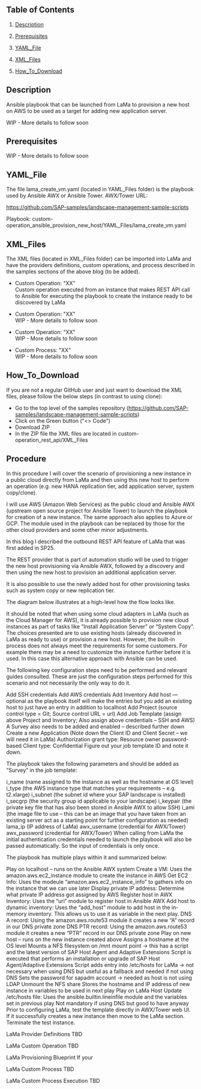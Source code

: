 ## Table of Contents
1. [Description](#Description)

2. [Prerequisites](#Prerequisites)

3. [YAML_File](#YAML_File)

4. [XML_Files](#XML_Files)

5. [How_To_Download](#How_To_Download)




## Description
Ansible playbook that can be launched from LaMa to provision a new host on AWS to be used as a target for adding new application server.

WIP - More details to follow soon

## Prerequisites
WIP - More details to follow soon

## YAML_File
The file lama_create_vm.yaml (located in YAML_Files folder) is the playbook used by Ansible AWX or Ansible Tower. AWX/Tower URL:

https://github.com/SAP-samples/landscape-management-sample-scripts

Playbook: custom-operation_ansible_provision_new_host/YAML_Files/lama_create_vm.yaml


## XML_Files
The XML files (located in XML_Files folder) can be imported into LaMa and have the providers definitions, custom operations, and process described in the samples sections of the above blog (to be added).

- Custom Operation: "XX"<br>
Custom operation executed from an instance that makes REST API call to Ansible for executing the playbook to create the instance ready to be discovered by LaMa

- Custom Operation: "XX"<br>
WIP - More details to follow soon

- Custom Operation: "XX"<br>
WIP - More details to follow soon

- Custom Process: "XX"<br>
WIP - More details to follow soon



## How_To_Download
If you are not a regular GitHub user and just want to download the XML files, please follow the below steps (in contrast to using clone):

- Go to the top level of the samples repository (https://github.com/SAP-samples/landscape-management-sample-scripts)
- Click on the Green button ("<> Code")
- Download ZIP
- In the ZIP file the XML files are located in custom-operation_rest_api/XML_Files

## Procedure

In this procedure I will cover the scenario of provisioning a new instance in a public cloud directly from LaMa and then using this new host to perform an operation (e.g. new HANA replication tier, add application server, system copy/clone).

I will use AWS (Amazon Web Services) as the public cloud and Ansible AWX (upstream open source project for Ansible Tower) to launch the playbook for creation of a new instance. The same approach also applies to Azure or GCP. The module used in the playbook can be replaced by those for the other cloud providers and some other minor adjustments.

In this blog I described the outbound REST API feature of LaMa that was first added in SP25.

The REST provider that is part of automation studio will be used to trigger the new host provisioning via Ansible AWX, followed by a discovery and then using the new host to provision an additional application server.

It is also possible to use the newly added host for other provisioning tasks such as system copy or new replication tier.

The diagram below illustrates at a high-level how the flow looks like.

<Insert diagram>

 

It should be noted that when using some cloud adapters in LaMa (such as the Cloud Manager for AWS), it is already possible to provision new cloud instances as part of tasks like “Install Application Server” or “System Copy”. The choices presented are to use existing hosts (already discovered in LaMa as ready to use) or provision a new host. However, the built-in process does not always meet the requirements for some customers. For example there may be a need to customize the instance further before it is used. In this case this alternative approach with Ansible can be used.

The following key configuration steps need to be performed and relevant guides consulted. These are just the configuration steps performed for this scenario and not necessarily the only way to do it.

Add SSH credentials
Add AWS credentials
Add Inventory
Add host — optional as the playbook itself will make the entries but you add an existing host to just have an entry in addition to localhost
Add Project (source control type = Git; Source control URL = url)
Add Job Template (assign above Project and Inventory; Also assign above credentials – SSH and AWS)
A Survey also needs to be added and enabled – described further down
Create a new Application (Note down the Client ID and Client Secret – we will need it in LaMa)
Authorization grant type: Resource owner password-based
Client type: Confidential
Figure out your job template ID and note it down.

The playbook takes the following parameters and should be added as “Survey” in the job template:

i_name (name assigned to the instance as well as the hostname at OS level)
i_type (the AWS instance type that matches your requirements – e.g. t2.xlarge)
i_subnet (the subnet id where your SAP landscape is installed)
i_secgrp (the security group id applicable to your landscape)
i_keypair (the private key file that has also been stored in Ansible AWX to allow SSH)
i_ami (the image file to use – this can be an image that you have taken from an existing server act  as a starting point for further configuration as needed)
lama_ip (IP address of LaMa)
awx_username (credential for AWX/Tower)
awx_password (credential for AWX/Tower)
When calling from LaMa the initial authentication credentials needed to launch the playbook will also be passed automatically. So the input of credentials is only once.

The playbook has multiple plays within it and summarized below:

Play on localhost – runs on the Ansible AWX system
Create a VM: Uses the amazon.aws.ec2_instance module to create the instance in AWS
Get EC2 Info: Uses the modeule “amazon.aws.ec2_instance_info” to gathers info on the instance that we can use later
Display private IP address: Determine what private IP address got assigned by AWS
Register host in AWX Inventory: Uses the “uri” module to register host in Ansible AWX
Add host to dynamic inventory: Uses the “add_host” module to add host in the in-memory inventory. This allows us to use it as variable in the next play.
DNS A record: Using the amazon.aws.route53 module it creates a new “A” record in our DNS private zone
DNS PTR record: Using the amazon.aws.route53 module it creates a new “PTR” record in our DNS private zone
Play on new host – runs on the new instance created above
Assigns a hostname at the OS level
Mounts a NFS filesystem on /mnt mount point -> this has a script and the latest version of SAP Host Agent and Adaptive Extensions
Script is executed that performs an installation or upgrade of SAP Host Agent/Adaptive Extensions
Script adds entry into /etc/hosts for LaMa -> not necessary when using DNS but useful as a fallback and needed if not using DNS
Sets the password for sapadm account -> needed as host is not using LDAP
Unmount the NFS share
Stores the hostname and IP address of new instance in variables to be used in next play
Play on LaMa Host
Update /etc/hosts file: Uses the ansible.builtin.lineinfile module and the variables set in previous play
Not mandatory if using DNS but good to have anyway
Prior to configuring LaMa, test the template directly in AWX/Tower web UI. If it successfully creates a new instance then move to the LaMa section. Terminate the test instance.

LaMa Provider Definitions
TBD

 

LaMa Custom Operation
TBD

 

LaMa Provisioning Blueprint
If your

 

LaMa Custom Process
TBD

 

LaMa Custom Process Execution
TBD